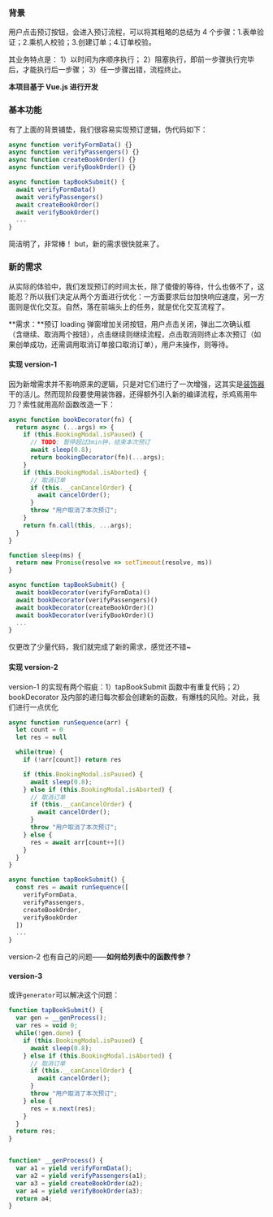 ### 背景
用户点击预订按钮，会进入预订流程，可以将其粗略的总结为 4 个步骤：1.表单验证；2.乘机人校验；3.创建订单；4.订单校验。

其业务特点是：
1）以时间为序顺序执行；
2）阻塞执行，即前一步骤执行完毕后，才能执行后一步骤；
3）任一步骤出错，流程终止。

**本项目基于 Vue.js 进行开发**

### 基本功能
有了上面的背景铺垫，我们很容易实现预订逻辑，伪代码如下：
````js
async function verifyFormData() {}
async function verifyPassengers() {}
async function createBookOrder() {}
async function verifyBookOrder() {}

async function tapBookSubmit() {
  await verifyFormData()
  await verifyPassengers()
  await createBookOrder()
  await verifyBookOrder()
  ...
}
````
简洁明了，非常棒！ but，新的需求很快就来了。

### 新的需求
从实际的体验中，我们发现预订的时间太长，除了傻傻的等待，什么也做不了，这能忍？所以我们决定从两个方面进行优化：一方面要求后台加快响应速度，另一方面则是优化交互。自然，落在前端头上的任务，就是优化交互流程了。

**需求：**预订 loading 弹窗增加关闭按钮，用户点击关闭，弹出二次确认框（含继续、取消两个按钮），点击继续则继续流程，点击取消则终止本次预订（如果创单成功，还需调用取消订单接口取消订单），用户未操作，则等待。

#### 实现 version-1
因为新增需求并不影响原来的逻辑，只是对它们进行了一次增强，这其实是[装饰器](https://es6.ruanyifeng.com/#docs/decorator)干的活儿。然而现阶段要使用装饰器，还得额外引入新的编译流程，杀鸡焉用牛刀？索性就用高阶函数改造一下：
````js
async function bookDecorator(fn) {
  return async (...args) => {
    if (this.BookingModal.isPaused) {
      // TODO: 暂停超过3min钟，结束本次预订
      await sleep(0.8);
      return bookingDecorator(fn)(...args);
    }
    if (this.BookingModal.isAborted) {
      // 取消订单
      if (this.__canCancelOrder) {
        await cancelOrder();
      }
      throw "用户取消了本次预订";
    }
    return fn.call(this, ...args);
  }
}

function sleep(ms) {
  return new Promise(resolve => setTimeout(resolve, ms))
}

async function tapBookSubmit() {
  await bookDecorator(verifyFormData)()
  await bookDecorator(verifyPassengers)()
  await bookDecorator(createBookOrder)()
  await bookDecorator(verifyBookOrder)()
  ...
}
````
仅更改了少量代码，我们就完成了新的需求，感觉还不错~

#### 实现 version-2
version-1 的实现有两个瑕疵：1）tapBookSubmit 函数中有重复代码；2）bookDecorator 及内部的递归每次都会创建新的函数，有爆栈的风险。对此，我们进行一点优化
````js
async function runSequence(arr) {
  let count = 0
  let res = null

  while(true) {
    if (!arr[count]) return res

    if (this.BookingModal.isPaused) {
      await sleep(0.8);
    } else if (this.BookingModal.isAborted) {
      // 取消订单
      if (this.__canCancelOrder) {
        await cancelOrder();
      }
      throw "用户取消了本次预订";
    } else {
      res = await arr[count++]()
    }
  }
}

async function tapBookSubmit() {
  const res = await runSequence([
    verifyFormData, 
    verifyPassengers, 
    createBookOrder, 
    verifyBookOrder
  ])
  ...
}
````
version-2 也有自己的问题——**如何给列表中的函数传参？**

#### version-3
或许`generator`可以解决这个问题：
````js
function tapBookSubmit() {
  var gen = __genProcess();
  var res = void 0;
  while(!gen.done) {
    if (this.BookingModal.isPaused) {
      await sleep(0.8);
    } else if (this.BookingModal.isAborted) {
      // 取消订单
      if (this.__canCancelOrder) {
        await cancelOrder();
      }
      throw "用户取消了本次预订";
    } else {
      res = x.next(res);
    }
  }
  return res;
}


function* __genProcess() {
  var a1 = yield verifyFormData();
  var a2 = yield verifyPassengers(a1);
  var a3 = yield createBookOrder(a2);
  var a4 = yield verifyBookOrder(a3);
  return a4;
}

````
